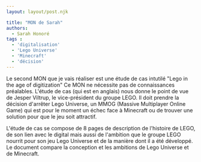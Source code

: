 ```yaml
---
layout: layout/post.njk

title: "MON de Sarah"
authors:
  - Sarah Honoré
tags :
  - 'digitalisation'
  - 'Lego Universe'
  - 'Minecraft'
  - 'décision'
---
```

<!-- début résumé -->
Le second MON que je vais réaliser est une étude de cas intutilé "Lego in the age of digitization"
Ce MON ne nécessite pas de connaissances préalables. 
L'étude de cas (qui est en anglais) nous donne le point de vue de Jesper Viltrup, le vice-président du groupe LEGO. Il doit prendre la décision d'arrêter Lego Universe, un MMOG (Massive Multiplayer Online Game) qui est pour le moment un échec face à Minecraft ou de trouver une solution pour que le jeu soit attractif. 
<!-- fin résumé -->

L'étude de cas se compose de 8 pages de description de l'histoire de LEGO, de son lien avec le digital mais aussi de l'ambition que le groupe LEGO nourrit pour son jeu Lego Universe et de la manière dont il a été développé. Le document compare la conception et les ambitions de Lego Universe et de Minecraft. 